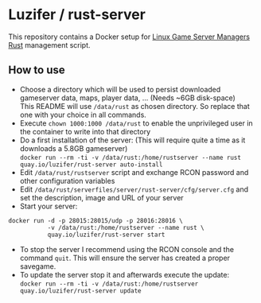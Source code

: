 # Luzifer / rust-server

This repository contains a Docker setup for [Linux Game Server Managers](https://gameservermanagers.com/) [Rust](http://playrust.com/) management script.

## How to use

- Choose a directory which will be used to persist downloaded gameserver data, maps, player data, ... (Needs ~6GB disk-space)  
  This README will use `/data/rust` as chosen directory. So replace that one with your choice in all commands.
- Execute `chown 1000:1000 /data/rust` to enable the unprivileged user in the container to write into that directory
- Do a first installation of the server: (This will require quite a time as it downloads a 5.8GB gameserver)  
  `docker run --rm -ti -v /data/rust:/home/rustserver --name rust quay.io/luzifer/rust-server auto-install`
- Edit `/data/rust/rustserver` script and exchange RCON password and other configuration variables
- Edit `/data/rust/serverfiles/server/rust-server/cfg/server.cfg` and set the description, image and URL of your server
- Start your server:

```
docker run -d -p 28015:28015/udp -p 28016:28016 \
           -v /data/rust:/home/rustserver --name rust \
           quay.io/luzifer/rust-server start
```

- To stop the server I recommend using the RCON console and the command `quit`. This will ensure the server has created a proper savegame.
- To update the server stop it and afterwards execute the update:  
  `docker run --rm -ti -v /data/rust:/home/rustserver quay.io/luzifer/rust-server update`


